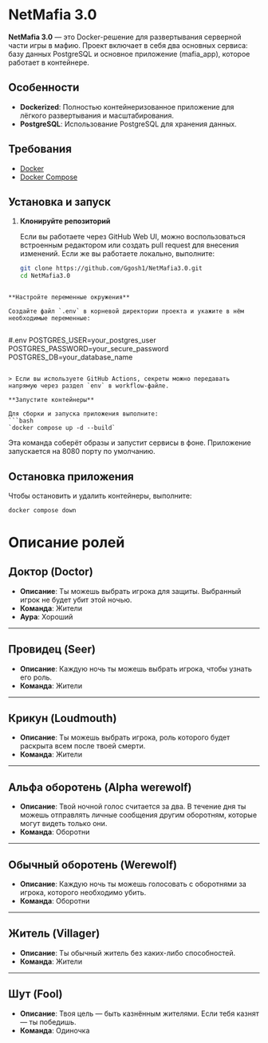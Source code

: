 # NetMafia 3.0

**NetMafia 3.0** — это Docker-решение для развертывания серверной части игры в мафию. Проект включает в себя два основных сервиса: базу данных PostgreSQL и основное приложение (mafia_app), которое работает в контейнере.

## Особенности

- **Dockerized**: Полностью контейнеризованное приложение для лёгкого развертывания и масштабирования.
- **PostgreSQL**: Использование PostgreSQL для хранения данных.

## Требования

- [Docker](https://docs.docker.com/get-docker/)
- [Docker Compose](https://docs.docker.com/compose/install/)

## Установка и запуск

1. **Клонируйте репозиторий**

   Если вы работаете через GitHub Web UI, можно воспользоваться встроенным редактором или создать pull request для внесения изменений. Если же вы работаете локально, выполните:

   ```bash
   git clone https://github.com/Ggosh1/NetMafia3.0.git
   cd NetMafia3.0
```

**Настройте переменные окружения**

Создайте файл `.env` в корневой директории проекта и укажите в нём необходимые переменные:


```
#.env
POSTGRES_USER=your_postgres_user
POSTGRES_PASSWORD=your_secure_password
POSTGRES_DB=your_database_name

```

> Если вы используете GitHub Actions, секреты можно передавать напрямую через раздел `env` в workflow-файле.

**Запустите контейнеры**

Для сборки и запуска приложения выполните:
```bash
`docker compose up -d --build`
```


Эта команда соберёт образы и запустит сервисы в фоне. Приложение запускается на 8080 порту по умолчанию.



## Остановка приложения

Чтобы остановить и удалить контейнеры, выполните:


```bash
docker compose down
```



# Описание ролей

## Доктор (Doctor)
- **Описание**: Ты можешь выбрать игрока для защиты. Выбранный игрок не будет убит этой ночью.  
- **Команда**: Жители  
- **Аура**: Хороший  

---

## Провидец (Seer)
- **Описание**: Каждую ночь ты можешь выбрать игрока, чтобы узнать его роль.  
- **Команда**: Жители  

---

## Крикун (Loudmouth)
- **Описание**: Ты можешь выбрать игрока, роль которого будет раскрыта всем после твоей смерти.  
- **Команда**: Жители  

---

## Альфа оборотень (Alpha werewolf)
- **Описание**: Твой ночной голос считается за два. В течение дня ты можешь отправлять личные сообщения другим оборотням, которые могут видеть только они.  
- **Команда**: Оборотни  

---

## Обычный оборотень (Werewolf)
- **Описание**: Каждую ночь ты можешь голосовать с оборотнями за игрока, которого необходимо убить.  
- **Команда**: Оборотни  

---

## Житель (Villager)
- **Описание**: Ты обычный житель без каких-либо способностей.  
- **Команда**: Жители  

---

## Шут (Fool)
- **Описание**: Твоя цель — быть казнённым жителями. Если тебя казнят — ты победишь.  
- **Команда**: Одиночка  
